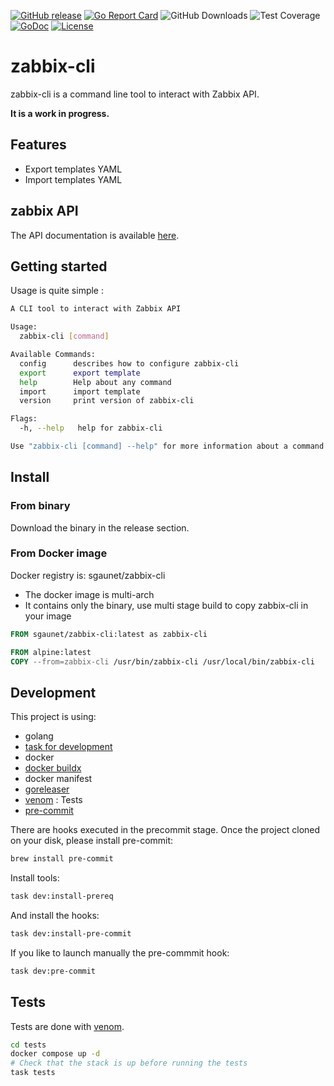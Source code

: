 [![GitHub release](https://img.shields.io/github/release/sgaunet/zabbix-cli.svg)](https://github.com/sgaunet/zabbix-cli/releases/latest)
[![Go Report Card](https://goreportcard.com/badge/github.com/sgaunet/zabbix-cli)](https://goreportcard.com/report/github.com/sgaunet/zabbix-cli)
![GitHub Downloads](https://img.shields.io/github/downloads/sgaunet/zabbix-cli/total)
![Test Coverage](https://raw.githubusercontent.com/wiki/sgaunet/zabbix-cli/coverage-badge.svg)
[![GoDoc](https://godoc.org/github.com/sgaunet/zabbix-cli?status.svg)](https://godoc.org/github.com/sgaunet/zabbix-cli)
[![License](https://img.shields.io/github/license/sgaunet/zabbix-cli.svg)](LICENSE)

# zabbix-cli

zabbix-cli is a command line tool to interact with Zabbix API.

**It is a work in progress.**

## Features

- Export templates YAML
- Import templates YAML

## zabbix API

The API documentation is available [here](https://www.zabbix.com/documentation/6.0/en/manual/api/reference/configuration/export).

## Getting started

Usage is quite simple :

```bash
A CLI tool to interact with Zabbix API

Usage:
  zabbix-cli [command]

Available Commands:
  config      describes how to configure zabbix-cli
  export      export template
  help        Help about any command
  import      import template
  version     print version of zabbix-cli

Flags:
  -h, --help   help for zabbix-cli

Use "zabbix-cli [command] --help" for more information about a command.
```

## Install

### From binary

Download the binary in the release section.

### From Docker image

Docker registry is: sgaunet/zabbix-cli

- The docker image is multi-arch
- It contains only the binary, use multi stage build to copy zabbix-cli in your image

```Dockerfile
FROM sgaunet/zabbix-cli:latest as zabbix-cli

FROM alpine:latest
COPY --from=zabbix-cli /usr/bin/zabbix-cli /usr/local/bin/zabbix-cli
```

## Development

This project is using:

- golang
- [task for development](https://taskfile.dev/#/)
- docker
- [docker buildx](https://github.com/docker/buildx)
- docker manifest
- [goreleaser](https://goreleaser.com/)
- [venom](https://github.com/ovh/venom) : Tests
- [pre-commit](https://pre-commit.com/)

There are hooks executed in the precommit stage. Once the project cloned on your disk, please install pre-commit:

```bash
brew install pre-commit
```

Install tools:

```bash
task dev:install-prereq
```

And install the hooks:

```bash
task dev:install-pre-commit
```

If you like to launch manually the pre-commmit hook:

```bash
task dev:pre-commit
```

## Tests

Tests are done with [venom](https://github.com/ovh/venom).

```bash
cd tests
docker compose up -d
# Check that the stack is up before running the tests
task tests
```

